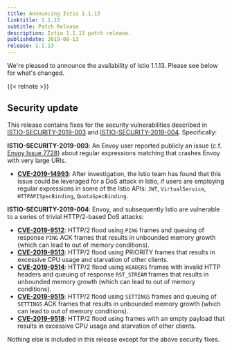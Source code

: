 ```yaml
---
title: Announcing Istio 1.1.13
linktitle: 1.1.13
subtitle: Patch Release
description: Istio 1.1.13 patch release.
publishdate: 2019-08-13
release: 1.1.13
---
```


We're pleased to announce the availability of Istio 1.1.13. Please see below for what's changed.

{{< relnote >}}

## Security update

This release contains fixes for the security vulnerabilities described in [ISTIO-SECURITY-2019-003](/pt-br/news/security/istio-security-2019-003/) and
[ISTIO-SECURITY-2019-004](/pt-br/news/security/istio-security-2019-004/). Specifically:

__ISTIO-SECURITY-2019-003__: An Envoy user reported publicly an issue (c.f. [Envoy Issue 7728](https://github.com/envoyproxy/envoy/issues/7728)) about regular expressions matching that crashes Envoy with very large URIs.
  * __[CVE-2019-14993](https://cve.mitre.org/cgi-bin/cvename.cgi?name=CVE-2019-14993)__: After investigation, the Istio team has found that this issue could be leveraged for a DoS attack in Istio, if users are employing regular expressions in some of the Istio APIs: `JWT`, `VirtualService`, `HTTPAPISpecBinding`, `QuotaSpecBinding`.

__ISTIO-SECURITY-2019-004__: Envoy, and subsequently Istio are vulnerable to a series of trivial HTTP/2-based DoS attacks:
  * __[CVE-2019-9512](https://cve.mitre.org/cgi-bin/cvename.cgi?name=CVE-2019-9512)__: HTTP/2 flood using `PING` frames and queuing of response `PING` ACK frames that results in unbounded memory growth (which can lead to out of memory conditions).
  * __[CVE-2019-9513](https://cve.mitre.org/cgi-bin/cvename.cgi?name=CVE-2019-9513)__: HTTP/2 flood using PRIORITY frames that results in excessive CPU usage and starvation of other clients.
  * __[CVE-2019-9514](https://cve.mitre.org/cgi-bin/cvename.cgi?name=CVE-2019-9514)__: HTTP/2 flood using `HEADERS` frames with invalid HTTP headers and queuing of response `RST_STREAM` frames that results in unbounded memory growth (which can lead to out of memory conditions).
  * __[CVE-2019-9515](https://cve.mitre.org/cgi-bin/cvename.cgi?name=CVE-2019-9515)__: HTTP/2 flood using `SETTINGS` frames and queuing of `SETTINGS` ACK frames that results in unbounded memory growth (which can lead to out of memory conditions).
  * __[CVE-2019-9518](https://cve.mitre.org/cgi-bin/cvename.cgi?name=CVE-2019-9518)__: HTTP/2 flood using frames with an empty payload that results in excessive CPU usage and starvation of other clients.

Nothing else is included in this release except for the above security fixes.
